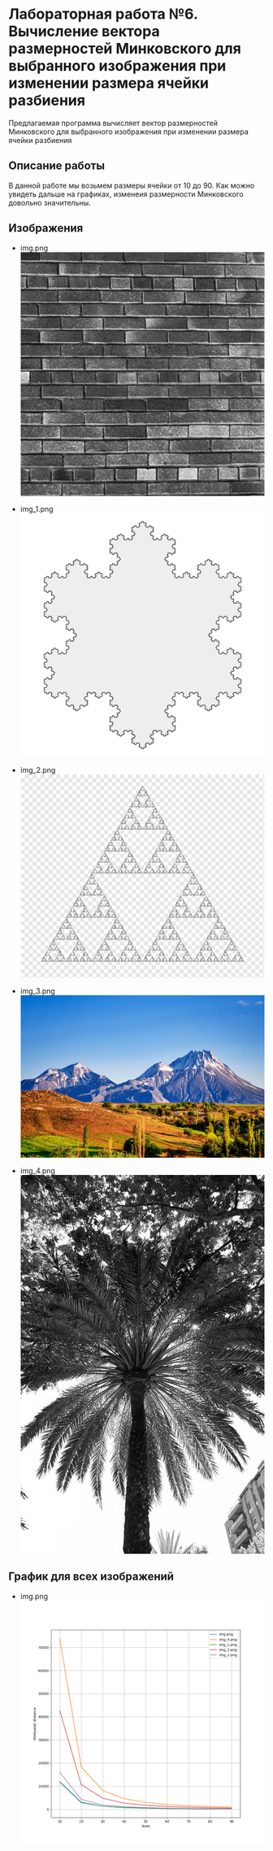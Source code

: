 # Лабораторная работа №6. Вычисление вектора размерностей Минковского для выбранного изображения при изменении размера ячейки разбиения

Предлагаемая программа вычисляет вектор размерностей Минковского для выбранного изображения при изменении размера ячейки
разбиения

## Описание работы

В данной работе мы возьмем размеры ячейки от 10 до 90. Как можно увидеть дальше на графиках, изменеия размерности
Минковского довольно значительны.

## Изображения

- img.png ![после обработки](https://github.com/KosteRico/fractal-analysis-labs/blob/main/images/img.png?raw=true)

- img_1.png ![после обработки](https://github.com/KosteRico/fractal-analysis-labs/blob/main/images/img_1.png?raw=true)

- img_2.png ![после обработки](https://github.com/KosteRico/fractal-analysis-labs/blob/main/images/img_2.png?raw=true)

- img_3.png ![после обработки](https://github.com/KosteRico/fractal-analysis-labs/blob/main/images/img_3.png?raw=true)

- img_4.png ![после обработки](https://github.com/KosteRico/fractal-analysis-labs/blob/main/images/img_4.png?raw=true)

## График для всех изображений

- img.png
  ![график](https://github.com/KosteRico/fractal-analysis-labs/blob/main/lab7/plot.png?raw=true)
